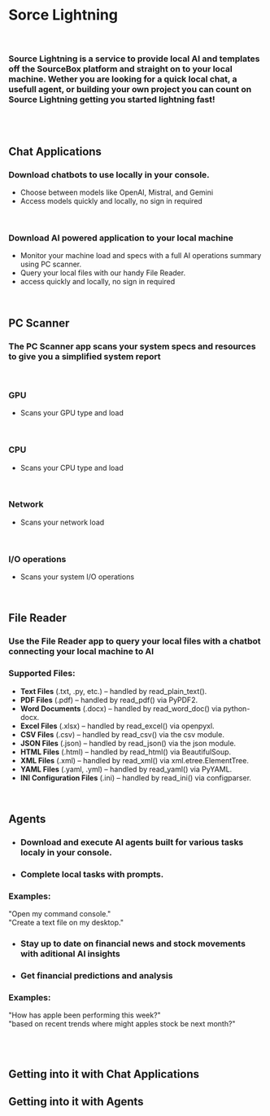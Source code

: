 # Sorce Lightning
<br/>

### Source Lightning is a service to provide local AI and templates off the SourceBox platform and straight on to your local machine. Wether you are looking for a quick local chat, a usefull agent, or building your own project you can count on Source Lightning getting you started lightning fast!

<br>
<br>

## Chat Applications

### Download chatbots to use locally in your console.
- Choose between models like OpenAI, Mistral, and Gemini
- Access models quickly and locally, no sign in required


<br/>

### Download AI powered application to your local machine
- Monitor your machine load and specs with a full AI operations summary using PC scanner.
- Query your local files with our handy File Reader.
- access quickly and locally, no sign in required


<br/>


## PC Scanner
### The PC Scanner app scans your system specs and resources to give you a simplified system report

<br/>

### GPU
  - Scans your GPU type and load

<br/>

### CPU
  - Scans your CPU type and load

<br/>

### Network
  - Scans your network load

<br/>

### I/O operations
  - Scans your system I/O operations

<br/>

## File Reader
### Use the File Reader app to query your local files with a chatbot connecting your local machine to AI

### Supported Files:
- **Text Files** (.txt, .py, etc.) – handled by read_plain_text().
- **PDF Files** (.pdf) – handled by read_pdf() via PyPDF2.
- **Word Documents** (.docx) – handled by read_word_doc() via python-docx.
- **Excel Files** (.xlsx) – handled by read_excel() via openpyxl.
- **CSV Files** (.csv) – handled by read_csv() via the csv module.
- **JSON Files** (.json) – handled by read_json() via the json module.
- **HTML Files** (.html) – handled by read_html() via BeautifulSoup.
- **XML Files** (.xml) – handled by read_xml() via xml.etree.ElementTree.
- **YAML Files** (.yaml, .yml) – handled by read_yaml() via PyYAML.
- **INI Configuration Files** (.ini) – handled by read_ini() via configparser.

<br/>

## Agents
- ### Download and execute AI agents built for various tasks localy in your console.
- ### Complete local tasks with prompts.

### Examples:

"Open my command console."
<br/>
"Create a text file on my desktop."

- ### Stay up to date on financial news and stock movements with aditional AI insights
- ### Get financial predictions and analysis

### Examples:

"How has apple been performing this week?"
<br/>
"based on recent trends where might apples stock be next month?"

<br/>
<br/>

## Getting into it with Chat Applications

## Getting into it with Agents

